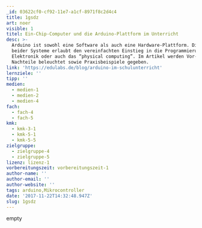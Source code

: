 ```yaml
---
_id: 03622cf0-cf92-11e7-a1cf-8971f8c2d4c4
title: 1gsdz
art: noer
visible: 1
titel: Ein-Chip-Computer und die Arduino-Plattform im Unterricht
desc: >-
  Arduino ist sowohl eine Software als auch eine Hardware-Plattform. Die Kombination
  beider Systeme erlaubt den vereinfachten Einstieg in die Programmierung von
  Elektronik oder auch das “physical computing”. Im Artikel werden Vor- und
  Nachteile beleuchtet sowie Praxisbeispiele gegeben.
link: 'https://edulabs.de/blog/arduino-im-schulunterricht'
lernziele: ''
tipp: ''
medien:
  - medien-1
  - medien-2
  - medien-4
fach:
  - fach-4
  - fach-5
kmk:
  - kmk-3-1
  - kmk-5-1
  - kmk-5-5
zielgruppe:
  - zielgruppe-4
  - zielgruppe-5
lizenz: lizenz-1
vorbereitungszeit: vorbereitungszeit-1
author-name: ''
author-email: ''
author-website: ''
tags: arduino,Mikrocontroller
date: '2017-11-22T14:32:48.947Z'
slug: 1gsdz
---
```

empty
